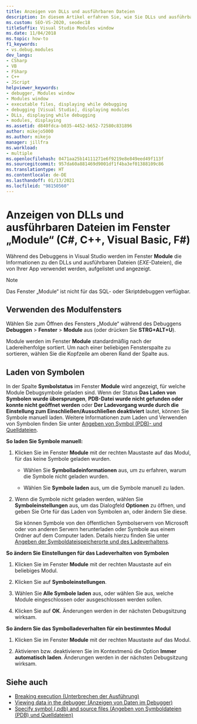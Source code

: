 ```yaml
---
title: Anzeigen von DLLs und ausführbaren Dateien
description: In diesem Artikel erfahren Sie, wie Sie DLLs und ausführbare Dateien (EXE-Dateien) im Fenster „Module“ anzeigen, die Ihre App während eines Debugsitzung in Visual Studio verwendet.
ms.custom: SEO-VS-2020, seodec18
titleSuffix: Visual Studio Modules window
ms.date: 11/04/2018
ms.topic: how-to
f1_keywords:
- vs.debug.modules
dev_langs:
- CSharp
- VB
- FSharp
- C++
- JScript
helpviewer_keywords:
- debugger, Modules window
- Modules window
- executable files, displaying while debugging
- debugging [Visual Studio], displaying modules
- DLLs, displaying while debugging
- modules, displaying
ms.assetid: d840fdca-b035-4452-b652-72580c831896
author: mikejo5000
ms.author: mikejo
manager: jillfra
ms.workload:
- multiple
ms.openlocfilehash: 0471aa25b14111271e6f9219e8e849eed49f113f
ms.sourcegitcommit: 957da60a881469d9001df1f4ba3ef01388109c86
ms.translationtype: HT
ms.contentlocale: de-DE
ms.lasthandoff: 01/13/2021
ms.locfileid: "98150560"
---
```

# <a name="view-dlls-and-executables-in-the-modules-window-c-c-visual-basic-f"></a>Anzeigen von DLLs und ausführbaren Dateien im Fenster „Module“ (C#, C++, Visual Basic, F#)

Während des Debuggens in Visual Studio werden im Fenster **Module** die Informationen zu den DLLs und ausführbaren Dateien (*EXE*-Dateien), die von Ihrer App verwendet werden, aufgelistet und angezeigt.

> [!NOTE]
> Das Fenster „Module“ ist nicht für das SQL- oder Skriptdebuggen verfügbar.

## <a name="use-the-modules-window"></a>Verwenden des Modulfensters

Wählen Sie zum Öffnen des Fensters „Module“ während des Debuggens **Debuggen** > **Fenster** > **Module** aus (oder drücken Sie **STRG+ALT+U**).

Module werden im Fenster **Module** standardmäßig nach der Ladereihenfolge sortiert. Um nach einer beliebigen Fensterspalte zu sortieren, wählen Sie die Kopfzeile am oberen Rand der Spalte aus.

## <a name="load-symbols"></a>Laden von Symbolen

In der Spalte **Symbolstatus** im Fenster **Module** wird angezeigt, für welche Module Debugsymbole geladen sind. Wenn der Status **Das Laden von Symbolen wurde übersprungen**, **PDB-Datei wurde nicht gefunden oder konnte nicht geöffnet werden** oder **Der Ladevorgang wurde durch die Einstellung zum Einschließen/Ausschließen deaktiviert** lautet, können Sie Symbole manuell laden. Weitere Informationen zum Laden und Verwenden von Symbolen finden Sie unter [Angeben von Symbol (PDB)- und Quelldateien](../debugger/specify-symbol-dot-pdb-and-source-files-in-the-visual-studio-debugger.md).

**So laden Sie Symbole manuell:**

1. Klicken Sie im Fenster **Module** mit der rechten Maustaste auf das Modul, für das keine Symbole geladen wurden.

   - Wählen Sie **Symbolladeinformationen** aus, um zu erfahren, warum die Symbole nicht geladen wurden.

   - Wählen Sie **Symbole laden** aus, um die Symbole manuell zu laden.

1. Wenn die Symbole nicht geladen werden, wählen Sie **Symboleinstellungen** aus, um das Dialogfeld **Optionen** zu öffnen, und geben Sie Orte für das Laden von Symbolen an, oder ändern Sie diese.

   Sie können Symbole von den öffentlichen Symbolservern von Microsoft oder von anderen Servern herunterladen oder Symbole aus einem Ordner auf dem Computer laden. Details hierzu finden Sie unter [Angeben der Symboldateispeicherorte und des Ladeverhaltens](../debugger/specify-symbol-dot-pdb-and-source-files-in-the-visual-studio-debugger.md#BKMK_Specify_symbol_locations_and_loading_behavior).

**So ändern Sie Einstellungen für das Ladeverhalten von Symbolen**

1. Klicken Sie im Fenster **Module** mit der rechten Maustaste auf ein beliebiges Modul.

1. Klicken Sie auf **Symboleinstellungen**.

1. Wählen Sie **Alle Symbole laden** aus, oder wählen Sie aus, welche Module eingeschlossen oder ausgeschlossen werden sollen.

1. Klicken Sie auf **OK**. Änderungen werden in der nächsten Debugsitzung wirksam.

**So ändern Sie das Symbolladeverhalten für ein bestimmtes Modul**

1. Klicken Sie im Fenster **Module** mit der rechten Maustaste auf das Modul.

1. Aktivieren bzw. deaktivieren Sie im Kontextmenü die Option **Immer automatisch laden**. Änderungen werden in der nächsten Debugsitzung wirksam.

## <a name="see-also"></a>Siehe auch
- [Breaking execution (Unterbrechen der Ausführung)](/previous-versions/visualstudio/visual-studio-2010/7z9se2d8(v=vs.100))
- [Viewing data in the debugger (Anzeigen von Daten im Debugger)](../debugger/viewing-data-in-the-debugger.md)
- [Specify symbol (.pdb) and source files (Angeben von Symboldateien (PDB) und Quelldateien)](../debugger/specify-symbol-dot-pdb-and-source-files-in-the-visual-studio-debugger.md)